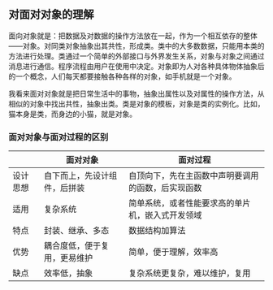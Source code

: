 ## 对面对对象的理解

面向对象就是：把数据及对数据的操作方法放在一起，作为一个相互依存的整体——对象。对同类对象抽象出其共性，形成类。类中的大多数数据，只能用本类的方法进行处理。类通过一个简单的外部接口与外界发生关系，对象与对象之间通过消息进行通信。程序流程由用户在使用中决定。对象即为人对各种具体物体抽象后的一个概念，人们每天都要接触各种各样的对象，如手机就是一个对象。

我看来面对对象就是把日常生活中的事物，抽象出属性以及对属性的操作方法，从相似的对象中找出共性，抽象出类。类是对象的模板，对象是类的实例化。比如，猫本身是类，而身边的小猫，就是对象。

### 面对对象与面对过程的区别

|          | 面对对象                     | 面对过程                                           |
| -------- | ---------------------------- | -------------------------------------------------- |
| 设计思想 | 自下而上，先设计组件，后拼装 | 自顶向下，先在主函数中声明要调用的函数，后实现函数 |
| 适用     | 复杂系统                     | 简单系统，或者性能要求高的单片机，嵌入式开发领域   |
| 特点     | 封装、继承、多态             | 数据结构加算法                                     |
| 优势     | 耦合度低，便于复用，更易维护 | 简单，便于理解，效率高                             |
| 缺点     | 效率低，抽象                 | 复杂系统更复杂，难以维护，复用                     |



